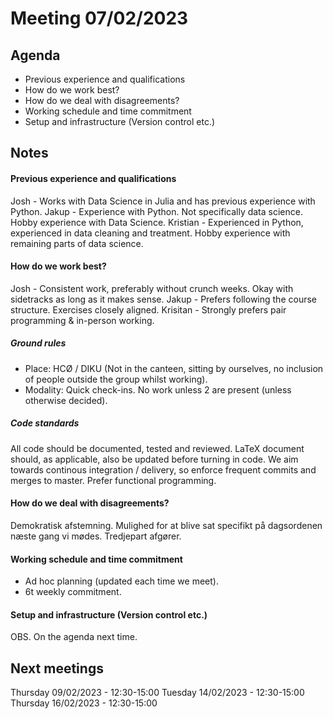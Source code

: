 # Meeting 07/02/2023
## Agenda
* Previous experience and qualifications
* How do we work best?
* How do we deal with disagreements?
* Working schedule and time commitment
* Setup and infrastructure (Version control etc.)

## Notes
#### Previous experience and qualifications
Josh - Works with Data Science in Julia and has previous experience with Python.
Jakup - Experience with Python. Not specifically data science. Hobby experience with Data Science.
Kristian - Experienced in Python, experienced in data cleaning and treatment. Hobby experience with remaining parts of data science.

#### How do we work best?
Josh - Consistent work, preferably without crunch weeks. Okay with sidetracks as long as it makes sense.
Jakup - Prefers following the course structure. Exercises closely aligned.
Krisitan - Strongly prefers pair programming & in-person working.

##### Ground rules
- Place: HCØ / DIKU (Not in the canteen, sitting by ourselves, no inclusion of people outside the group whilst working).
- Modality: Quick check-ins. No work unless 2 are present (unless otherwise decided).

##### Code standards
All code should be documented, tested and reviewed. LaTeX document should, as applicable, also be updated before turning in code. We aim towards
continous integration / delivery, so enforce frequent commits and merges to master. Prefer functional programming.

#### How do we deal with disagreements?
Demokratisk afstemning. Mulighed for at blive sat specifikt på dagsordenen næste gang vi mødes. Tredjepart afgører.

#### Working schedule and time commitment
- Ad hoc planning (updated each time we meet).
- 6t weekly commitment.


#### Setup and infrastructure (Version control etc.)
OBS. On the agenda next time.

## Next meetings
Thursday 09/02/2023 - 12:30-15:00
Tuesday 14/02/2023 - 12:30-15:00
Thursday 16/02/2023 - 12:30-15:00


